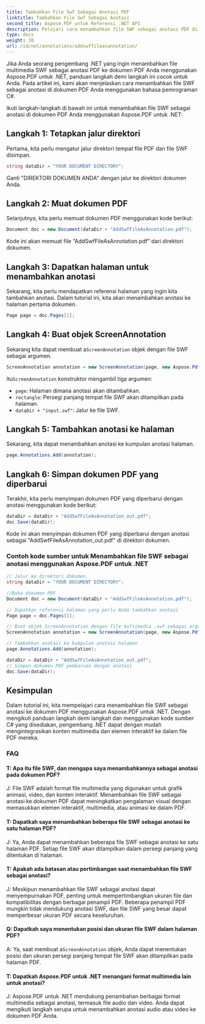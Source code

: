 ```yaml
---
title: Tambahkan File Swf Sebagai Anotasi PDF
linktitle: Tambahkan File Swf Sebagai Anotasi
second_title: Aspose.PDF untuk Referensi .NET API
description: Pelajari cara menambahkan file SWF sebagai anotasi PDF di Aspose.PDF untuk .NET dengan panduan langkah demi langkah ini.
type: docs
weight: 30
url: /id/net/annotations/addswffileasannotation/
---
```

Jika Anda seorang pengembang .NET yang ingin menambahkan file multimedia SWF sebagai anotasi PDF ke dokumen PDF Anda menggunakan Aspose.PDF untuk .NET, panduan langkah demi langkah ini cocok untuk Anda. Pada artikel ini, kami akan menjelaskan cara menambahkan file SWF sebagai anotasi di dokumen PDF Anda menggunakan bahasa pemrograman C#. 

Ikuti langkah-langkah di bawah ini untuk menambahkan file SWF sebagai anotasi di dokumen PDF Anda menggunakan Aspose.PDF untuk .NET:

## Langkah 1: Tetapkan jalur direktori

Pertama, kita perlu mengatur jalur direktori tempat file PDF dan file SWF disimpan. 

```csharp
string dataDir = "YOUR DOCUMENT DIRECTORY";
```

Ganti "DIREKTORI DOKUMEN ANDA" dengan jalur ke direktori dokumen Anda.

## Langkah 2: Muat dokumen PDF

Selanjutnya, kita perlu memuat dokumen PDF menggunakan kode berikut:

```csharp
Document doc = new Document(dataDir + "AddSwfFileAsAnnotation.pdf");
```

Kode ini akan memuat file "AddSwfFileAsAnnotation.pdf" dari direktori dokumen.

## Langkah 3: Dapatkan halaman untuk menambahkan anotasi

Sekarang, kita perlu mendapatkan referensi halaman yang ingin kita tambahkan anotasi. Dalam tutorial ini, kita akan menambahkan anotasi ke halaman pertama dokumen.

```csharp
Page page = doc.Pages[1];
```

## Langkah 4: Buat objek ScreenAnnotation

 Sekarang kita dapat membuat a`ScreenAnnotation` objek dengan file SWF sebagai argumen.

```csharp
ScreenAnnotation annotation = new ScreenAnnotation(page, new Aspose.Pdf.Rectangle(0, 400, 600, 700), dataDir + "input.swf");
```

 Itu`ScreenAnnotation` konstruktor mengambil tiga argumen:

- `page`: Halaman dimana anotasi akan ditambahkan.
- `rectangle`: Persegi panjang tempat file SWF akan ditampilkan pada halaman.
- `dataDir + "input.swf"`: Jalur ke file SWF.

## Langkah 5: Tambahkan anotasi ke halaman

Sekarang, kita dapat menambahkan anotasi ke kumpulan anotasi halaman.

```csharp
page.Annotations.Add(annotation);
```

## Langkah 6: Simpan dokumen PDF yang diperbarui

Terakhir, kita perlu menyimpan dokumen PDF yang diperbarui dengan anotasi menggunakan kode berikut:

```csharp
dataDir = dataDir + "AddSwfFileAsAnnotation_out.pdf";
doc.Save(dataDir);
```

Kode ini akan menyimpan dokumen PDF yang diperbarui dengan anotasi sebagai "AddSwfFileAsAnnotation_out.pdf" di direktori dokumen.

### Contoh kode sumber untuk Menambahkan file SWF sebagai anotasi menggunakan Aspose.PDF untuk .NET

```csharp
// Jalur ke direktori dokumen.
string dataDir = "YOUR DOCUMENT DIRECTORY";

//Buka dokumen PDF
Document doc = new Document(dataDir + "AddSwfFileAsAnnotation.pdf");

// Dapatkan referensi halaman yang perlu Anda tambahkan anotasi
Page page = doc.Pages[1];

// Buat objek ScreenAnnotation dengan file multimedia .swf sebagai argumen
ScreenAnnotation annotation = new ScreenAnnotation(page, new Aspose.Pdf.Rectangle(0, 400, 600, 700), dataDir + "input.swf");

// Tambahkan anotasi ke kumpulan anotasi halaman
page.Annotations.Add(annotation);

dataDir = dataDir + "AddSwfFileAsAnnotation_out.pdf";
// Simpan dokumen PDF pembaruan dengan anotasi
doc.Save(dataDir);
```        

## Kesimpulan

Dalam tutorial ini, kita mempelajari cara menambahkan file SWF sebagai anotasi ke dokumen PDF menggunakan Aspose.PDF untuk .NET. Dengan mengikuti panduan langkah demi langkah dan menggunakan kode sumber C# yang disediakan, pengembang .NET dapat dengan mudah mengintegrasikan konten multimedia dan elemen interaktif ke dalam file PDF mereka.

### FAQ

#### T: Apa itu file SWF, dan mengapa saya menambahkannya sebagai anotasi pada dokumen PDF?

J: File SWF adalah format file multimedia yang digunakan untuk grafik animasi, video, dan konten interaktif. Menambahkan file SWF sebagai anotasi ke dokumen PDF dapat meningkatkan pengalaman visual dengan memasukkan elemen interaktif, multimedia, atau animasi ke dalam PDF.

#### T: Dapatkah saya menambahkan beberapa file SWF sebagai anotasi ke satu halaman PDF?

J: Ya, Anda dapat menambahkan beberapa file SWF sebagai anotasi ke satu halaman PDF. Setiap file SWF akan ditampilkan dalam persegi panjang yang ditentukan di halaman.

#### T: Apakah ada batasan atau pertimbangan saat menambahkan file SWF sebagai anotasi?

J: Meskipun menambahkan file SWF sebagai anotasi dapat menyempurnakan PDF, penting untuk mempertimbangkan ukuran file dan kompatibilitas dengan berbagai penampil PDF. Beberapa penampil PDF mungkin tidak mendukung anotasi SWF, dan file SWF yang besar dapat memperbesar ukuran PDF secara keseluruhan.

#### Q: Dapatkah saya menentukan posisi dan ukuran file SWF dalam halaman PDF?

 A: Ya, saat membuat a`ScreenAnnotation` objek, Anda dapat menentukan posisi dan ukuran persegi panjang tempat file SWF akan ditampilkan pada halaman PDF.

#### T: Dapatkah Aspose.PDF untuk .NET menangani format multimedia lain untuk anotasi?

J: Aspose.PDF untuk .NET mendukung penambahan berbagai format multimedia sebagai anotasi, termasuk file audio dan video. Anda dapat mengikuti langkah serupa untuk menambahkan anotasi audio atau video ke dokumen PDF Anda.